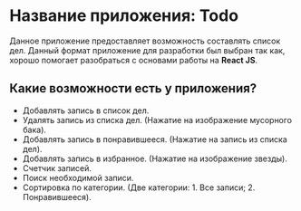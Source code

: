 # Название приложения: Todo
Данное приложение предоставляет возможность составлять список дел. 
Данный формат приложение для разработки был выбран так как, хорошо помогает разобраться с основами работы на **React JS**.
## Какие возможности есть у приложения?
- Добавлять запись в список дел.
- Удалять запись из списка дел. (Нажатие на изображение мусорного бака).
- Добавлять запись в понравившееся. (Нажатие на запись из списка дел).
- Добавлять запись в избранное. (Нажатие на изображение звезды).
- Счетчик записей. 
- Поиск необходимой записи.
- Сортировка по категории. (Две категории: 1. Все записи; 2. Понравившееся).


